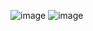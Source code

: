 ![image](https://github.com/user-attachments/assets/22284c77-9dd6-4501-a3b9-83c4ff5133e4)
![image](https://github.com/user-attachments/assets/e4e06534-74e4-438c-b52d-fc86809092bf)
